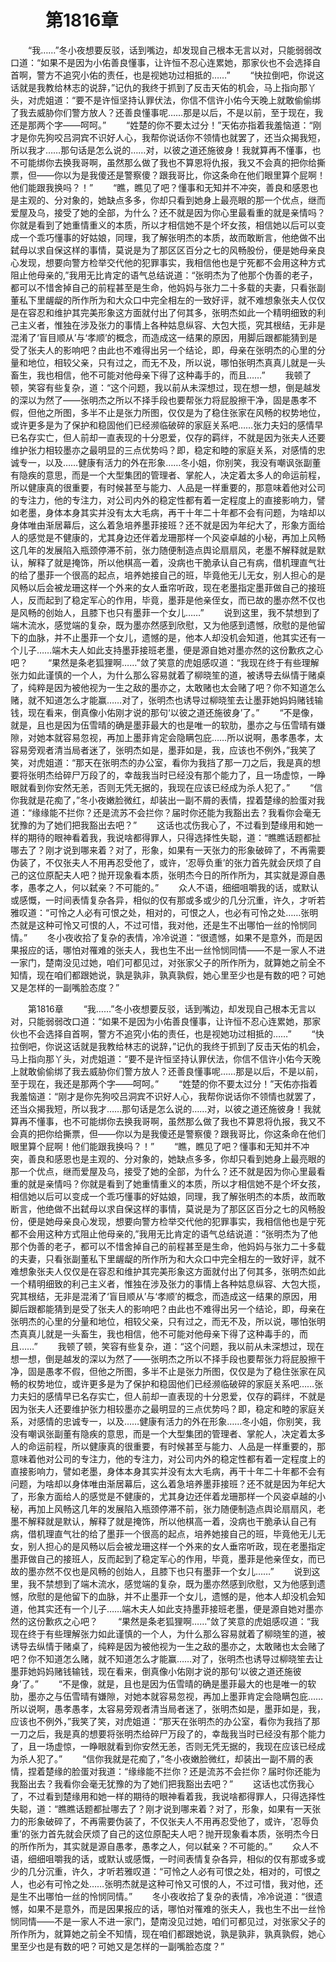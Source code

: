 # 　　第1816章
　　“我……”冬小夜想要反驳，话到嘴边，却发现自己根本无言以对，只能弱弱改口道：“如果不是因为小佑善良懂事，让许恒不忍心连累她，那家伙也不会选择自首啊，警方不追究小佑的责任，也是视她功过相抵的……”
　　“快拉倒吧，你说这话就是我教给林志的说辞，”记仇的我终于抓到了反击天佑的机会，马上指向那丫头，对虎姐道：“要不是许恒坚持认罪伏法，你信不信许小佑今天晚上就敢偷偷绑了我去威胁你们警方放人？还善良懂事呢……那是以后，不是以前，至于现在，我还是那两个字——呵呵。”
　　“姓楚的你不要太过分！”天佑亦指着我羞恼道：“刚才是你先狗咬吕洞宾不识好人心，我帮你说话你不领情也就罢了，还当众揭我短，所以我才……那句话是怎么说的……对，以彼之道还施彼身！我就算再不懂事，也不可能绑你去换我哥啊，虽然那么做了我也不算恩将仇报，我又不会真的把你给撕票，但——你以为是我傻还是警察傻？跟我哥比，你这条命在他们眼里算个屁啊！他们能跟我换吗？！”
　　“瞧，瞧见了吧？懂事和无知并不冲突，善良和感恩也是主观的、分对象的，她缺点多多，你却只看到她身上最亮眼的那一个优点，继而爱屋及乌，接受了她的全部，为什么？还不就是因为你心里最看重的就是亲情吗？你就是看到了她重情重义的本质，所以才相信她不是个坏女孩，相信她以后可以变成一个乖巧懂事的好姑娘，同理，我了解张明杰的本质，故而敢断言，他绝做不出弑母以求自保这样的事情，莫说是为了那区区百分之七的风畅股份，便是她母亲良心发现，想要向警方检举交代他的犯罪事实，我相信他也是宁死都不会用这种方式阻止他母亲的,”我用无比肯定的语气总结说道：“张明杰为了他那个伪善的老子，都可以不惜舍掉自己的前程甚至是生命，他妈妈与张力二十多载的夫妻，只看张副董私下里龌龊的所作所为和大众口中完全相左的一致好评，就不难想象张夫人仅仅是在容忍和维护其完美形象这方面就付出了何其多，张明杰如此一个精明细致的利己主义者，惟独在涉及张力的事情上各种姑息纵容、大包大揽，究其根结，无非是混淆了‘盲目顺从’与‘孝顺’的概念，而造成这一结果的原因，用脚后跟都能猜到是受了张夫人的影响吧？由此也不难得出另一个结论，即，母亲在张明杰的心里的分量和地位，相较父亲，只有过之，而无不及，所以说，哪怕张明杰真真儿就是一头畜生，我也相信，他不可能对他母亲下得了这种毒手的，而且……”
　　我顿了顿，笑容有些复杂，道：“这个问题，我以前从未深想过，现在想一想，倒是越发的深以为然了——张明杰之所以不择手段也要帮张力将屁股擦干净，固是愚孝不假，但他之所图，多半不止是张力所图，仅仅是为了稳住张家在风畅的权势地位，或许更多是为了保护和稳固他们已经濒临破碎的家庭关系吧……张力夫妇的感情早已名存实亡，但人前却一直表现的十分恩爱，仅存的羁绊，不就是因为张夫人还要维护张力相较墨亦之最明显的三点优势吗？即，稳定和睦的家庭关系，对感情的忠诚专一，以及……健康有活力的外在形象……冬小姐，你别笑，我没有嘲讽张副董有隐疾的意思，而是一个大型集团的管理者、掌舵人，决定着太多人的命运前程，所以健康真的很重要，有时候甚至与能力、人品是一样重要的，那意味着他对公司的专注力，他的专注力，对公司内外的稳定性都有着一定程度上的直接影响力，譬如老墨，身体本身其实并没有太大毛病，再干十年二十年都不会有问题，为啥却以身体唯由渐居幕后，这么着急培养墨菲接班？还不就是因为年纪大了，形象方面给人的感觉是不健康的，尤其身边还伴着龙珊那样一个风姿卓越的小秘，再加上风畅这几年的发展陷入瓶颈停滞不前，张力随便制造点舆论扇扇风，老墨不解释就是默认，解释了就是掩饰，所以他棋高一着，没病也干脆承认自己有病，借机理直气壮的给了墨菲一个很高的起点，培养她接自己的班，毕竟他无儿无女，别人担心的是风畅以后会被龙珊这样一个外来的女人垂帘听政，现在老墨指定墨菲做自己的接班人，反而起到了稳定军心的作用，毕竟，墨菲是他亲侄女，而已故的墨亦然不仅也是风畅的创始人，且膝下也只有墨菲一个女儿……”
　　说到这里，我不禁想到了端木流水，感觉端的复杂，既为墨亦然感到欣慰，又为他感到遗憾，欣慰的是他留下的血脉，并不止墨菲一个女儿，遗憾的是，他本人却没机会知道，他其实还有一个儿子……端木夫人如此支持墨菲接班老墨，便是源自她对墨亦然的这份歉疚之心吧？
　　“果然是条老狐狸啊……”敛了笑意的虎姐感叹道：“我现在终于有些理解张力如此谨慎的一个人，为什么那么容易就着了柳晓笙的道，被诱导去纵情于赌桌了，纯粹是因为被他视为一生之敌的墨亦之，太敢赌也太会赌了吧？你不知道怎么赌，就不知道怎么才能赢……对了，张明杰也诱导过柳晓笙去让墨菲她妈妈赌钱输钱，现在看来，倒真像小佑刚才说的那句‘以彼之道还施彼身’了。”
　　“不是像，就是，且也是因为伍雪晴的确是墨菲最大的也是唯一的软肋，墨亦之与伍雪晴有嫌隙，对她本就容易忽视，再加上墨菲肯定会隐瞒包庇……所以说啊，愚孝愚孝，太容易旁观者清当局者迷了，张明杰如是，墨菲如是，我，应该也不例外，”我笑了笑，对虎姐道：“那天在张明杰的办公室，看你为我挡了那一刀之后，我是真的想要将张明杰给碎尸万段了的，幸哉我当时已经没有那个能力了，且一场虚惊，一睁眼就看到你安然无恙，否则无凭无据的，我现在应该已经成为杀人犯了。”
　　“信你我就是花痴了，”冬小夜嫩脸微红，却装出一副不屑的表情，捏着楚缘的脸蛋对我道：“缘缘能不拦你？还是流苏不会拦你？届时你还能为我豁出去？我看你会毫无犹豫的为了她们把我豁出去吧？”
　　这话也忒伤我心了，不过看到楚缘用和她一样的期待的眼神看着我，我说啥都得罪人，只得选择性失聪，道：“瞧瞧话题都扯哪去了？刚才说到哪来着？对了，形象，如果有一天张力的形象破碎了，不再需要伪装了，不仅张夫人不用再忍受他了，或许，‘忍辱负重’的张力首先就会厌烦了自己的这位原配夫人吧？抛开现象看本质，张明杰今日的所作所为，其实就是源自愚孝，愚孝之人，何以弑亲？不可能的。”
　　众人不语，细细咀嚼我的话，或默认或感慨，一时间表情复杂各异，相似的仅有那或多或少的几分沉重，许久，才听若雅叹道：“可怜之人必有可恨之处，相对的，可恨之人，也必有可怜之处……张明杰就是这种可怜又可恨的人，不过可惜，我对他，还是生不出哪怕一丝的怜悯同情。”
　　冬小夜收拾了复杂的表情，冷冷说道：“很遗憾，如果不是意外，而是因果报应的话，哪怕对罹难的张夫人，我也生不出一丝怜悯同情——不是一家人不进一家门，楚南没见过她，咱们可都见过，对张家父子的所作所为，就算她之前全不知情，现在咱们都跟她说，孰是孰非，孰真孰假，她心里至少也是有数的吧？可她又是怎样的一副嘴脸态度？”

　　第1816章
　　“我……”冬小夜想要反驳，话到嘴边，却发现自己根本无言以对，只能弱弱改口道：“如果不是因为小佑善良懂事，让许恒不忍心连累她，那家伙也不会选择自首啊，警方不追究小佑的责任，也是视她功过相抵的……”
　　“快拉倒吧，你说这话就是我教给林志的说辞，”记仇的我终于抓到了反击天佑的机会，马上指向那丫头，对虎姐道：“要不是许恒坚持认罪伏法，你信不信许小佑今天晚上就敢偷偷绑了我去威胁你们警方放人？还善良懂事呢……那是以后，不是以前，至于现在，我还是那两个字——呵呵。”
　　“姓楚的你不要太过分！”天佑亦指着我羞恼道：“刚才是你先狗咬吕洞宾不识好人心，我帮你说话你不领情也就罢了，还当众揭我短，所以我才……那句话是怎么说的……对，以彼之道还施彼身！我就算再不懂事，也不可能绑你去换我哥啊，虽然那么做了我也不算恩将仇报，我又不会真的把你给撕票，但——你以为是我傻还是警察傻？跟我哥比，你这条命在他们眼里算个屁啊！他们能跟我换吗？！”
　　“瞧，瞧见了吧？懂事和无知并不冲突，善良和感恩也是主观的、分对象的，她缺点多多，你却只看到她身上最亮眼的那一个优点，继而爱屋及乌，接受了她的全部，为什么？还不就是因为你心里最看重的就是亲情吗？你就是看到了她重情重义的本质，所以才相信她不是个坏女孩，相信她以后可以变成一个乖巧懂事的好姑娘，同理，我了解张明杰的本质，故而敢断言，他绝做不出弑母以求自保这样的事情，莫说是为了那区区百分之七的风畅股份，便是她母亲良心发现，想要向警方检举交代他的犯罪事实，我相信他也是宁死都不会用这种方式阻止他母亲的,”我用无比肯定的语气总结说道：“张明杰为了他那个伪善的老子，都可以不惜舍掉自己的前程甚至是生命，他妈妈与张力二十多载的夫妻，只看张副董私下里龌龊的所作所为和大众口中完全相左的一致好评，就不难想象张夫人仅仅是在容忍和维护其完美形象这方面就付出了何其多，张明杰如此一个精明细致的利己主义者，惟独在涉及张力的事情上各种姑息纵容、大包大揽，究其根结，无非是混淆了‘盲目顺从’与‘孝顺’的概念，而造成这一结果的原因，用脚后跟都能猜到是受了张夫人的影响吧？由此也不难得出另一个结论，即，母亲在张明杰的心里的分量和地位，相较父亲，只有过之，而无不及，所以说，哪怕张明杰真真儿就是一头畜生，我也相信，他不可能对他母亲下得了这种毒手的，而且……”
　　我顿了顿，笑容有些复杂，道：“这个问题，我以前从未深想过，现在想一想，倒是越发的深以为然了——张明杰之所以不择手段也要帮张力将屁股擦干净，固是愚孝不假，但他之所图，多半不止是张力所图，仅仅是为了稳住张家在风畅的权势地位，或许更多是为了保护和稳固他们已经濒临破碎的家庭关系吧……张力夫妇的感情早已名存实亡，但人前却一直表现的十分恩爱，仅存的羁绊，不就是因为张夫人还要维护张力相较墨亦之最明显的三点优势吗？即，稳定和睦的家庭关系，对感情的忠诚专一，以及……健康有活力的外在形象……冬小姐，你别笑，我没有嘲讽张副董有隐疾的意思，而是一个大型集团的管理者、掌舵人，决定着太多人的命运前程，所以健康真的很重要，有时候甚至与能力、人品是一样重要的，那意味着他对公司的专注力，他的专注力，对公司内外的稳定性都有着一定程度上的直接影响力，譬如老墨，身体本身其实并没有太大毛病，再干十年二十年都不会有问题，为啥却以身体唯由渐居幕后，这么着急培养墨菲接班？还不就是因为年纪大了，形象方面给人的感觉是不健康的，尤其身边还伴着龙珊那样一个风姿卓越的小秘，再加上风畅这几年的发展陷入瓶颈停滞不前，张力随便制造点舆论扇扇风，老墨不解释就是默认，解释了就是掩饰，所以他棋高一着，没病也干脆承认自己有病，借机理直气壮的给了墨菲一个很高的起点，培养她接自己的班，毕竟他无儿无女，别人担心的是风畅以后会被龙珊这样一个外来的女人垂帘听政，现在老墨指定墨菲做自己的接班人，反而起到了稳定军心的作用，毕竟，墨菲是他亲侄女，而已故的墨亦然不仅也是风畅的创始人，且膝下也只有墨菲一个女儿……”
　　说到这里，我不禁想到了端木流水，感觉端的复杂，既为墨亦然感到欣慰，又为他感到遗憾，欣慰的是他留下的血脉，并不止墨菲一个女儿，遗憾的是，他本人却没机会知道，他其实还有一个儿子……端木夫人如此支持墨菲接班老墨，便是源自她对墨亦然的这份歉疚之心吧？
　　“果然是条老狐狸啊……”敛了笑意的虎姐感叹道：“我现在终于有些理解张力如此谨慎的一个人，为什么那么容易就着了柳晓笙的道，被诱导去纵情于赌桌了，纯粹是因为被他视为一生之敌的墨亦之，太敢赌也太会赌了吧？你不知道怎么赌，就不知道怎么才能赢……对了，张明杰也诱导过柳晓笙去让墨菲她妈妈赌钱输钱，现在看来，倒真像小佑刚才说的那句‘以彼之道还施彼身’了。”
　　“不是像，就是，且也是因为伍雪晴的确是墨菲最大的也是唯一的软肋，墨亦之与伍雪晴有嫌隙，对她本就容易忽视，再加上墨菲肯定会隐瞒包庇……所以说啊，愚孝愚孝，太容易旁观者清当局者迷了，张明杰如是，墨菲如是，我，应该也不例外，”我笑了笑，对虎姐道：“那天在张明杰的办公室，看你为我挡了那一刀之后，我是真的想要将张明杰给碎尸万段了的，幸哉我当时已经没有那个能力了，且一场虚惊，一睁眼就看到你安然无恙，否则无凭无据的，我现在应该已经成为杀人犯了。”
　　“信你我就是花痴了，”冬小夜嫩脸微红，却装出一副不屑的表情，捏着楚缘的脸蛋对我道：“缘缘能不拦你？还是流苏不会拦你？届时你还能为我豁出去？我看你会毫无犹豫的为了她们把我豁出去吧？”
　　这话也忒伤我心了，不过看到楚缘用和她一样的期待的眼神看着我，我说啥都得罪人，只得选择性失聪，道：“瞧瞧话题都扯哪去了？刚才说到哪来着？对了，形象，如果有一天张力的形象破碎了，不再需要伪装了，不仅张夫人不用再忍受他了，或许，‘忍辱负重’的张力首先就会厌烦了自己的这位原配夫人吧？抛开现象看本质，张明杰今日的所作所为，其实就是源自愚孝，愚孝之人，何以弑亲？不可能的。”
　　众人不语，细细咀嚼我的话，或默认或感慨，一时间表情复杂各异，相似的仅有那或多或少的几分沉重，许久，才听若雅叹道：“可怜之人必有可恨之处，相对的，可恨之人，也必有可怜之处……张明杰就是这种可怜又可恨的人，不过可惜，我对他，还是生不出哪怕一丝的怜悯同情。”
　　冬小夜收拾了复杂的表情，冷冷说道：“很遗憾，如果不是意外，而是因果报应的话，哪怕对罹难的张夫人，我也生不出一丝怜悯同情——不是一家人不进一家门，楚南没见过她，咱们可都见过，对张家父子的所作所为，就算她之前全不知情，现在咱们都跟她说，孰是孰非，孰真孰假，她心里至少也是有数的吧？可她又是怎样的一副嘴脸态度？”
